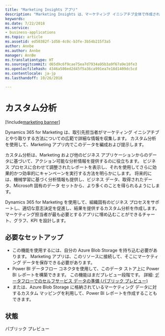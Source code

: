 ```yaml
---
title: "Marketing Insights アプリ"
description: "Marketing Insights は、マーケティング イニシアチブ全体で作成される多様なデータと通信を収集、管理、分析し、マーケティング担当者がキャンペーンの対象にしてより効率的に実行できるように関連するアクションを識別します。"
keywords: 
ms.date: 7/22/2018
ms.service:
- business-applications
ms.topic: article
ms.assetid: ed50382f-1d58-4c0c-b3fe-3b54b215f3a5
author: Annbe
ms.author: Annbe
manager: AnnBe
ms.translationtype: HT
ms.sourcegitcommit: d65d9c6f9cae75ea7d7934a95b3a9f67a9e10fe3
ms.openlocfilehash: 4346a586ed2d45f5a36ca991ea7e18d1409dc5cd
ms.contentlocale: ja-jp
ms.lasthandoff: 10/26/2018

---
```


# <a name="custom-analytics"></a>カスタム分析

[!include[marketing banner](../../includes/marketing.md)]

Dynamics 365 for Marketing は、取引先担当者がマーケティング イニシアチブとやり取りする方法についての広範で詳細な情報を収集します。 カスタム分析を使用して、Marketing アプリ内でこのデータを編成および提示します。

カスタム分析は、Marketing および他のビジネス アプリケーションからのデータに基づいて、アクション可能な分析情報を提供するのに役立ちます。 ビジネス プロセスに合わせて調整されたレポートを表示し、それを使用してさらに効果的かつ効率的にキャンペーンを実行する方法を明らかにします。 将来的には、機械学習に基づく分析情報も提供し、ビジネス データ、取得されたデータ、Microsoft 固有のデータ セットから、より多くのことを得られるようにします。

Dynamics 365 for Marketing を使用して、組織固有のビジネス プロセスをサポートし、適切な意志決定を促進し、結果を提供するカスタム分析を作成します。 マーケティング担当者が最も必要とするアプリに埋め込むことができるチャート、グラフ、KPI を設計します。

## <a name="setup-required"></a>必要なセットアップ

- この機能を使用するには、自分の Azure Blob Storage を持ち込む必要があります。 Marketing アプリは、このリソースに接続して、そこにマーケティング データを保存できる必要があります。
- Power BI データフロー コネクタを使用して、このデータ ストア上に Power BI レポートを構築できます。 この機能はまだプレビュー段階です。 詳細: [データフローでのセルフサービス データの準備 (パブリック プレビュー)](https://docs.microsoft.com/en-us/business-applications-release-notes/october18/intelligence-platform/power-bi-service/self-service-data-prep-with-dataflows)
- または、Azure Blob Storage に格納されているマーケティング データに対するカスタム マッピングを利用して、Power BI レポートを作成することもできます。

## <a name="status"></a>状態

パブリック プレビュー

